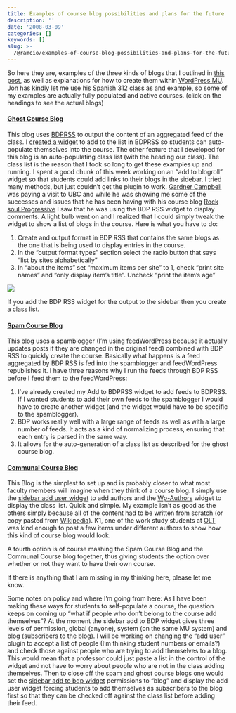 ```yaml
---
title: Examples of course blog possibilities and plans for the future
description: ''
date: '2008-03-09'
categories: []
keywords: []
slug: >-
  /@ramcio/examples-of-course-blog-possibilities-and-plans-for-the-future-3b5d31107d42
---
```


So here they are, examples of the three kinds of blogs that I outlined in [this post](http://weblogs.elearning.ubc.ca/andre/2008/02/three_flavors_of_course_blogs.html), as well as explanations for how to create them within [WordPress MU](http://mu.wordpress.org/). [Jon](http://posthegemony.blogspot.com/) has kindly let me use his Spanish 312 class as and example, so some of my examples are actually fully populated and active courses. (click on the headings to see the actual blogs)

#### [Ghost Course Blog](http://eduglu.test.olt.ubc.ca/ghostblog/)

This blog uses [BDPRSS](http://www.ozpolitics.info/blog/2005/03/28/aggregated-blog-feeds/) to output the content of an aggregated feed of the class. I [created a widget](http://weblogs.elearning.ubc.ca/andre/2008/03/add_to_bdp_rss_wordpress_plugi.html) to add to the list in BDPRSS so students can auto-populate themselves into the course. The other feature that I developed for this blog is an auto-populating class list (with the heading our class). The class list is the reason that I took so long to get these examples up and running. I spent a good chunk of this week working on an “add to blogroll” widget so that students could add links to their blogs in the sidebar. I tried many methods, but just couldn’t get the plugin to work. [Gardner Campbell](http://www.gardnercampbell.net/blog1/) was paying a visit to UBC and while he was showing me some of the successes and issues that he has been having with his course blog [Rock soul Progressive](http://rocksoulprog.umwblogs.org/) I saw that he was using the BDP RSS widget to display comments. A light bulb went on and I realized that I could simply tweak the widget to show a list of blogs in the course. Here is what you have to do:

1.  Create and output format in BDP RSS that contains the same blogs as the one that is being used to display entries in the course.
2.  In the “output format types” section select the radio button that says “list by sites alphabetically”
3.  In “about the items” set “maximum items per site” to 1, check “print site names” and “only display item’s title”. Uncheck “print the item’s age”

![](img/0__bAXcmAd7CWwbZ9Yl.jpg)

If you add the BDP RSS widget for the output to the sidebar then you create a class list.

#### [Spam Course Blog](http://eduglu.test.olt.ubc.ca/spamblog/)

This blog uses a spamblogger (I’m using [feedWordPress](http://projects.radgeek.com/feedwordpress/) because it actually updates posts if they are changed in the original feed) combined with BDP RSS to quickly create the course. Basically what happens is a feed aggregated by BDP RSS is fed into the spamblogger and feedWordPress republishes it. I have three reasons why I run the feeds through BDP RSS before I feed them to the feedWordPress:

1.  I’ve already created my Add to BDPRSS widget to add feeds to BDPRSS. If I wanted students to add their own feeds to the spamblogger I would have to create another widget (and the widget would have to be specific to the spamblogger).
2.  BDP works really well with a large range of feeds as well as with a large number of feeds. It acts as a kind of normalizing process, ensuring that each entry is parsed in the same way.
3.  It allows for the auto-generation of a class list as described for the ghost course blog.

#### [Communal Course Blog](http://eduglu.test.olt.ubc.ca/communalblog/)

This Blog is the simplest to set up and is probably closer to what most faculty members will imagine when they think of a course blog. I simply use the [sidebar add user widget](http://wpmudev.org/project/Sidebar-Add-Users) to add authors and the [Wp-Authors](http://www.tsaiberspace.net/blog/2007/07/28/wp-authors/) widget to display the class list. Quick and simple. My example isn’t as good as the others simply because all of the content had to be written from scratch (or copy pasted from [Wikipedia](http://www.wikipedia.com)). K1, one of the work study students at [OLT](http://olt.ubc.ca) was kind enough to post a few items under different authors to show how this kind of course blog would look.

A fourth option is of course mashing the Spam Course Blog and the Communal Course blog together, thus giving students the option over whether or not they want to have their own course.

If there is anything that I am missing in my thinking here, please let me know.

Some notes on policy and where I’m going from here: As I have been making these ways for students to self-populate a course, the question keeps on coming up “what if people who don’t belong to the course add themselves”? At the moment the sidebar add to BDP widget gives three levels of permission, global (anyone), system (on the same MU system) and blog (subscribers to the blog). I will be working on changing the “add user” plugin to accept a list of people (I’m thinking student numbers or emails?) and check those against people who are trying to add themselves to a blog. This would mean that a professor could just paste a list in the control of the widget and not have to worry about people who are not in the class adding themselves. Then to close off the spam and ghost course blogs one would set the [sidebar add to bdp widget](http://weblogs.elearning.ubc.ca/andre/2008/03/add_to_bdp_rss_wordpress_plugi.html) permissions to “blog” and display the add user widget forcing students to add themselves as subscribers to the blog first so that they can be checked off against the class list before adding their feed.